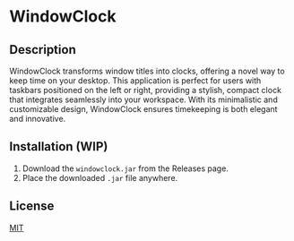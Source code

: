 # WindowClock

## Description

WindowClock transforms window titles into clocks, offering a novel way to keep time on your desktop.
This application is perfect for users with taskbars positioned on the left or right, providing a stylish, compact clock
that integrates seamlessly into your workspace.
With its minimalistic and customizable design, WindowClock ensures timekeeping is both elegant and innovative.

## Installation (WIP)

1. Download the `windowclock.jar` from the Releases page.
2. Place the downloaded `.jar` file anywhere.

## License

[MIT](./LICENSE)
